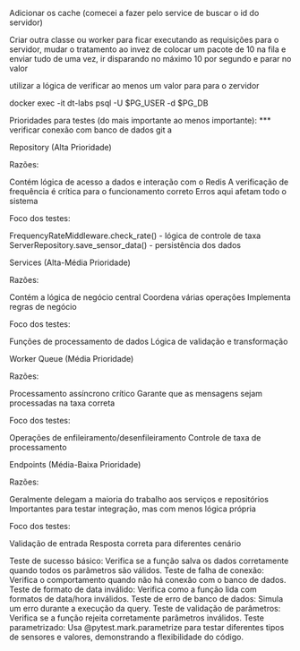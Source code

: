 Adicionar os cache (comecei a fazer pelo service de buscar o id do servidor)

Criar outra classe ou worker para ficar executando as requisições para o servidor, mudar o tratamento ao invez de colocar um pacote de 10 na fila e enviar tudo de uma vez, ir disparando no máximo 10 por segundo e parar no valor

utilizar a lógica de verificar ao menos um valor para para o zervidor


docker exec -it dt-labs psql -U $PG_USER -d $PG_DB


Prioridades para testes (do mais importante ao menos importante): *** verificar conexão com banco de dados git a

Repository (Alta Prioridade)

Razões:

Contém lógica de acesso a dados e interação com o Redis
A verificação de frequência é crítica para o funcionamento correto
Erros aqui afetam todo o sistema


Foco dos testes:

FrequencyRateMiddleware.check_rate() - lógica de controle de taxa
ServerRepository.save_sensor_data() - persistência dos dados




Services (Alta-Média Prioridade)

Razões:

Contém a lógica de negócio central
Coordena várias operações
Implementa regras de negócio


Foco dos testes:

Funções de processamento de dados
Lógica de validação e transformação




Worker Queue (Média Prioridade)

Razões:

Processamento assíncrono crítico
Garante que as mensagens sejam processadas na taxa correta


Foco dos testes:

Operações de enfileiramento/desenfileiramento
Controle de taxa de processamento




Endpoints (Média-Baixa Prioridade)

Razões:

Geralmente delegam a maioria do trabalho aos serviços e repositórios
Importantes para testar integração, mas com menos lógica própria


Foco dos testes:

Validação de entrada
Resposta correta para diferentes cenário


Teste de sucesso básico: Verifica se a função salva os dados corretamente quando todos os parâmetros são válidos.
Teste de falha de conexão: Verifica o comportamento quando não há conexão com o banco de dados.
Teste de formato de data inválido: Verifica como a função lida com formatos de data/hora inválidos.
Teste de erro de banco de dados: Simula um erro durante a execução da query.
Teste de validação de parâmetros: Verifica se a função rejeita corretamente parâmetros inválidos.
Teste parametrizado: Usa @pytest.mark.parametrize para testar diferentes tipos de sensores e valores, demonstrando a flexibilidade do código.